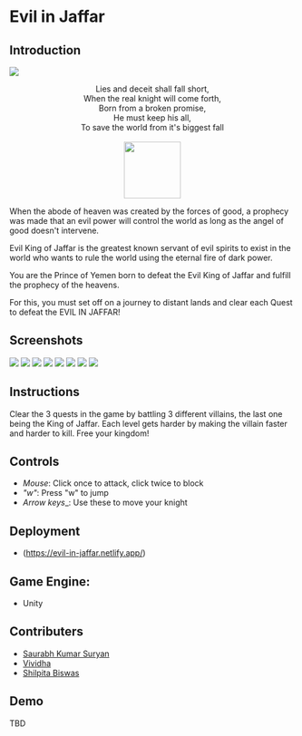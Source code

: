 # Evil in Jaffar
## Introduction
<img src="images/1.png">

<p align="center">
Lies and deceit shall fall short,<br/>  
When the real knight will come forth,<br/>  
Born from a broken promise,<br/>  
He must keep his all,<br/>  
To save the world from it's biggest fall<br/>
<br/> 
 
<img src="images/HeroKnight.png" width=100>
</p>

When the abode of heaven was created by the forces of good, a prophecy was made that an evil power will control the world as long as the angel of good doesn't intervene. 

Evil King of Jaffar is the greatest known servant of evil spirits to exist in the world who wants to rule the world using the eternal fire of dark power.

You are the Prince of Yemen born to defeat the Evil King of Jaffar and fulfill the prophecy of the heavens.

For this, you must set off on a journey to distant lands and clear each Quest to defeat the EVIL IN JAFFAR!

## Screenshots

<img src="images/2.png">
<img src="images/3.png">
<img src="images/4.png">
<img src="images/5.png">
<img src="images/6.png">
<img src="images/7.png">
<img src="images/8.png">
<img src="images/9.png">

## Instructions
Clear the 3 quests in the game by battling 3 different villains, the last one being the King of Jaffar. Each level gets harder by making the villain faster and harder to kill. Free your kingdom! 

## Controls
 - _Mouse_: Click once to attack, click twice to block
 - _"w"_: Press "w" to jump
 - _Arrow keys__: Use these to move your knight

## Deployment
 - (https://evil-in-jaffar.netlify.app/)

## Game Engine:
 - Unity 
 
## Contributers
 - [Saurabh Kumar Suryan](https://github.com/sksuryan)
 - [Vividha](https://github.com/V2dha)
 - [Shilpita Biswas](https://github.com/sh-biswas)
 
## Demo
TBD
